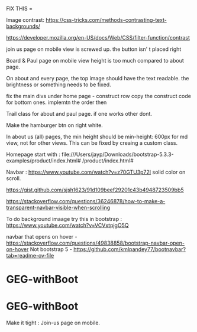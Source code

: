 FIX THIS =

Image contrast:  https://css-tricks.com/methods-contrasting-text-backgrounds/

https://developer.mozilla.org/en-US/docs/Web/CSS/filter-function/contrast

join us page on mobile view is screwed up.  the button isn' t placed right

Board & Paul page on mobile view height is too much compared to about page. 


On about and every page, the top image should have the text readable.  the brightness or something needs to be fixed. 


fix the main divs under home page - construct row 
copy the construct code for bottom ones. implemtn the order then


Trail class for about and paul page.  if one works other dont. 

Make the hamburger btn on right white. 


In about us (all) pages, the min height should be min-height: 600px for md view, not for other views.
This can be fixed by creaing a custom class. 



Homepage start with :  file:///Users/jayp/Downloads/bootstrap-5.3.3-examples/product/index.html#
/product/index.html#

Navbar : https://www.youtube.com/watch?v=z70GTU3p72I
solid color on scroll. 

https://gist.github.com/sjsh1623/91d109beef29201c43b4948723509bb5

https://stackoverflow.com/questions/36246878/how-to-make-a-transparent-navbar-visible-when-scrolling









To do background imaage try this in bootstrap :  https://www.youtube.com/watch?v=VCVxtpjgO5Q

navbar that opens on hover - https://stackoverflow.com/questions/49838858/bootstrap-navbar-open-on-hover
Not bootstrap 5 -   https://github.com/kmlpandey77/bootnavbar?tab=readme-ov-file

# GEG-withBoot
# GEG-withBoot

Make it tight : 
Join-us page on mobile. 


